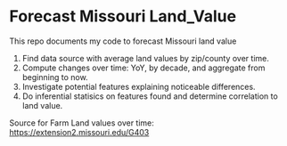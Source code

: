 # Forecast Missouri Land_Value
This repo  documents my code to forecast Missouri land value

1. Find data source with average land values by zip/county over time.
2. Compute changes over time: YoY, by decade, and aggregate from beginning to now.
3. Investigate potential features explaining noticeable differences.
4. Do inferential statisics on features found and determine correlation to land value.


Source for Farm Land values over time:
https://extension2.missouri.edu/G403
